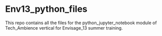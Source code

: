 # Env13_python_files
This repo contains all the files for the python_jupyter_notebook module of Tech_Ambience vertical for Envisage_13 summer training.
